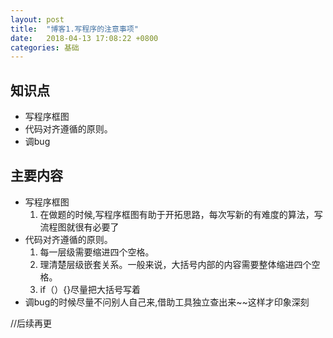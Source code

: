 ```yaml
---
layout: post
title:  "博客1.写程序的注意事项"
date:   2018-04-13 17:08:22 +0800
categories: 基础
---
```

## 知识点

- 写程序框图
- 代码对齐遵循的原则。
- 调bug
## 主要内容
- 写程序框图
   1.  在做题的时候,写程序框图有助于开拓思路，每次写新的有难度的算法，写流程图就很有必要了
- 代码对齐遵循的原则。
    1. 每一层级需要缩进四个空格。
    2. 理清楚层级嵌套关系。一般来说，大括号内部的内容需要整体缩进四个空格。
    3. if（）{}尽量把大括号写着
- 调bug的时候尽量不问别人自己来,借助工具独立查出来~~这样才印象深刻

//后续再更
